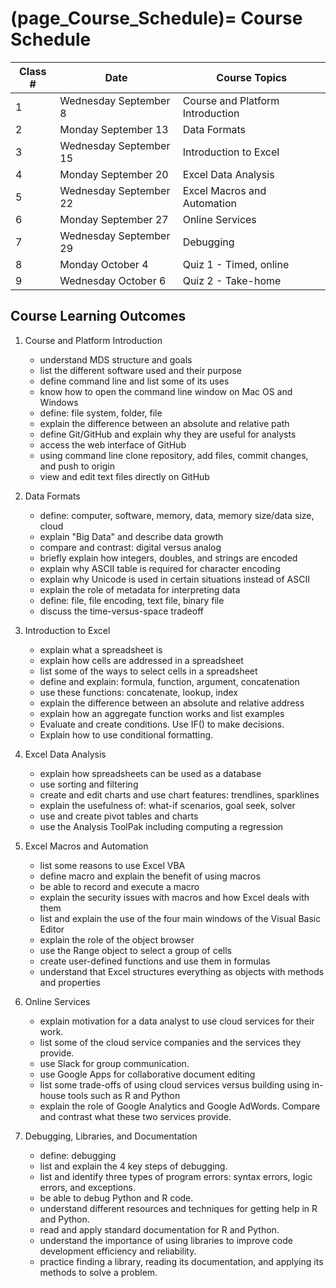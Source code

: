 (page_Course_Schedule)=
Course Schedule
=======================

| Class # | Date                   | Course Topics                    |
|---------|------------------------|----------------------------------|
| 1       | Wednesday September 8  | Course and Platform Introduction |
| 2       | Monday September 13    | Data Formats                     |
| 3       | Wednesday September 15 | Introduction to Excel            |
| 4       | Monday September 20    | Excel Data Analysis              |
| 5       | Wednesday September 22 | Excel Macros and Automation      |
| 6       | Monday September 27    | Online Services                  |
| 7       | Wednesday September 29 | Debugging                        |
| 8       | Monday October 4       | Quiz 1 - Timed, online           |
| 9       | Wednesday October 6    | Quiz 2 - Take-home               |

## Course Learning Outcomes

1. Course and Platform Introduction
	- understand MDS structure and goals
	- list the different software used and their purpose
	- define command line and list some of its uses
	- know how to open the command line window on Mac OS and Windows
	- define: file system, folder, file
	- explain the difference between an absolute and relative path
	- define Git/GitHub and explain why they are useful for analysts
	- access the web interface of GitHub
	- using command line clone repository, add files, commit changes, and push to origin
	- view and edit text files directly on GitHub

2. Data Formats
	- define: computer, software, memory, data, memory size/data size, cloud
	- explain "Big Data" and describe data growth
	- compare and contrast: digital versus analog
	- briefly explain how integers, doubles, and strings are encoded
	- explain why ASCII table is required for character encoding
	- explain why Unicode is used in certain situations instead of ASCII
	- explain the role of metadata for interpreting data
	- define: file, file encoding, text file, binary file
	- discuss the time-versus-space tradeoff
	
3. Introduction to Excel
	- explain what a spreadsheet is
	- explain how cells are addressed in a spreadsheet
	- list some of the ways to select cells in a spreadsheet
	- define and explain: formula, function, argument, concatenation
	- use these functions: concatenate, lookup, index
	- explain the difference between an absolute and relative address
	- explain how an aggregate function works and list examples
	- Evaluate and create conditions. Use IF() to make decisions.
	- Explain how to use conditional formatting.

4. Excel Data Analysis
	- explain how spreadsheets can be used as a database  
	- use sorting and filtering
	- create and edit charts and use chart features: trendlines, sparklines
	- explain the usefulness of: what-if scenarios, goal seek, solver
	- use and create pivot tables and charts	
	- use the Analysis ToolPak including computing a regression
	
5. Excel Macros and Automation
	- list some reasons to use Excel VBA
	- define macro and explain the benefit of using macros
	- be able to record and execute a macro
	- explain the security issues with macros and how Excel deals with them
	- list and explain the use of the four main windows of the Visual Basic Editor
	- explain the role of the object browser
	- use the Range object to select a group of cells
	- create user-defined functions and use them in formulas
	- understand that Excel structures everything as objects with methods and properties
		
6. Online Services
	- explain motivation for a data analyst to use cloud services for their work.
	- list some of the cloud service companies and the services they provide.
	- use Slack for group communication.
	- use Google Apps for collaborative document editing
	- list some trade-offs of using cloud services versus building using in-house tools such as R and Python
	- explain the role of Google Analytics and Google AdWords. Compare and contrast what these two services provide.

7. Debugging, Libraries, and Documentation
	- define: debugging
	- list and explain the 4 key steps of debugging.
	- list and identify three types of program errors: syntax errors, logic errors, and exceptions.
	- be able to debug Python and R code.
	- understand different resources and techniques for getting help in R and Python.
	- read and apply standard documentation for R and Python.
	- understand the importance of using libraries to improve code development efficiency and reliability.
	- practice finding a library, reading its documentation, and applying its methods to solve a problem.